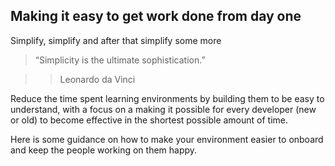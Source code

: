 ## Making it easy to get work done from day one

<summary>Simplify, simplify and after that simplify some more</summary>

> “Simplicity is the ultimate sophistication.”

>> Leonardo da Vinci

Reduce the time spent learning environments by building them to be easy to understand, with a focus on a making it possible for every developer (new or old) to become effective in the shortest possible amount of time.

Here is some guidance on how to make your environment easier to onboard and keep the people working on them happy.

